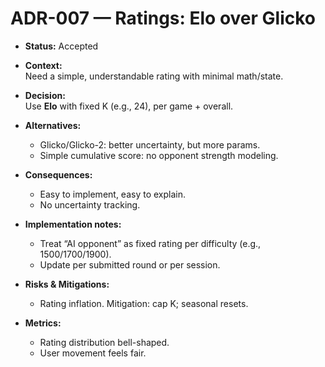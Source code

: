 # ADR-007 — Ratings: Elo over Glicko

- **Status:** Accepted
- **Context:**  
  Need a simple, understandable rating with minimal math/state.

- **Decision:**  
  Use **Elo** with fixed K (e.g., 24), per game + overall.

- **Alternatives:**  
  - Glicko/Glicko-2: better uncertainty, but more params.  
  - Simple cumulative score: no opponent strength modeling.

- **Consequences:**  
  + Easy to implement, easy to explain.  
  - No uncertainty tracking.

- **Implementation notes:**  
  - Treat “AI opponent” as fixed rating per difficulty (e.g., 1500/1700/1900).  
  - Update per submitted round or per session.

- **Risks & Mitigations:**  
  - Rating inflation. Mitigation: cap K; seasonal resets.

- **Metrics:**  
  - Rating distribution bell-shaped.  
  - User movement feels fair.
